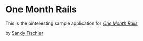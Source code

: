 # One Month Rails

This is the pinteresting sample application for
[*One Month Rails*](http://onemonthrails.com)

by [Sandy Fischler](http://tenthmusecreative.com)
